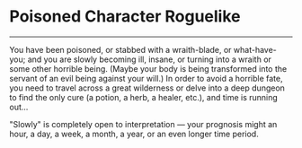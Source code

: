 # Poisoned Character Roguelike

---

You have been poisoned, or stabbed with a wraith-blade, or what-have-you; and you are slowly becoming ill, insane, or turning into a wraith or some other horrible being. (Maybe your body is being transformed into the servant of an evil being against your will.) In order to avoid a horrible fate, you need to travel across a great wilderness or delve into a deep dungeon to find the only cure (a potion, a herb, a healer, etc.), and time is running out...  

"Slowly" is completely open to interpretation — your prognosis might an hour, a day, a week, a month, a year, or an even longer time period.
